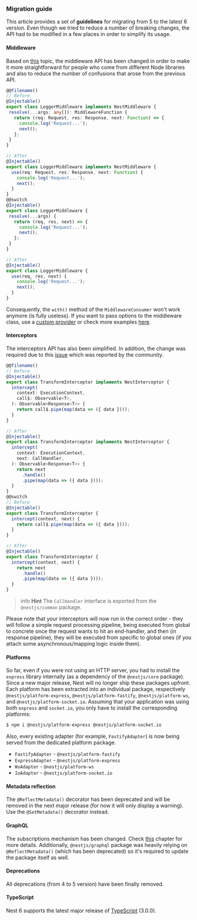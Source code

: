 ### Migration guide

This article provides a set of **guidelines** for migrating from 5 to the latest 6 version. Even though we tried to reduce a number of breaking changes, the API had to be modified in a few places in order to simplify its usage.

#### Middleware

Based on [this](https://github.com/nestjs/nest/issues/1378) topic, the middleware API has been changed in order to make it more straightforward for people who come from different Node libraries and also to reduce the number of confusions that arose from the previous API.

```typescript
@@filename()
// Before
@Injectable()
export class LoggerMiddleware implements NestMiddleware {
 resolve(...args: any[]): MiddlewareFunction {
   return (req: Request, res: Response, next: Function) => {
     console.log('Request...');
     next();
   };
 }
}

// After
@Injectable()
export class LoggerMiddleware implements NestMiddleware {
  use(req: Request, res: Response, next: Function) {
    console.log('Request...');
    next();
  }
}
@@switch
@Injectable()
export class LoggerMiddleware {
 resolve(...args) {
   return (req, res, next) => {
     console.log('Request...');
     next();
   };
 }
}

// After
@Injectable()
export class LoggerMiddleware {
  use(req, res, next) {
    console.log('Request...');
    next();
  }
}
```

Consequently, the `with()` method of the `MiddlewareConsumer` won't work anymore (is fully useless). If you want to pass options to the middleware class, use a [custom provider](/fundamentals/custom-providers) or check more examples [here](https://github.com/nestjs/nest/issues/1378).

#### Interceptors

The interceptors API has also been simplified. In addition, the change was required due to this [issue](https://github.com/nestjs/nest/issues/1016) which was reported by the community.

```typescript
@@filename()
// Before
@Injectable()
export class TransformInterceptor implements NestInterceptor {
  intercept(
    context: ExecutionContext,
    call$: Observable<T>,
  ): Observable<Response<T>> {
    return call$.pipe(map(data => ({ data })));
  }
}

// After
@Injectable()
export class TransformInterceptor implements NestInterceptor {
  intercept(
    context: ExecutionContext,
    next: CallHandler,
  ): Observable<Response<T>> {
    return next
      .handle()
      .pipe(map(data => ({ data })));
  }
}
@@switch
// Before
@Injectable()
export class TransformInterceptor {
  intercept(context, next) {
    return call$.pipe(map(data => ({ data })));
  }
}

// After
@Injectable()
export class TransformInterceptor {
  intercept(context, next) {
    return next
      .handle()
      .pipe(map(data => ({ data })));
  }
}
```

> info **Hint** The `CallHandler` interface is exported from the `@nestjs/common` package.

Please note that your interceptors will now run in the correct order - they will follow a simple request processing pipeline, being executed from global to concrete once the request wants to hit an end-handler, and then (in response pipeline), they will be executed from specific to global ones (if you attach some asynchronous/mapping logic inside them).

#### Platforms

So far, even if you were not using an HTTP server, you had to install the `express` library internally (as a dependency of the `@nestjs/core` package). Since a new major release, Nest will no longer ship these packages upfront. Each platform has been extracted into an individual package, respectively `@nestjs/platform-express`, `@nestjs/platform-fastify`, `@nestjs/platform-ws`, and `@nestjs/platform-socket.io`. Assuming that your application was using both `express` and `socket.io`, you only have to install the corresponding platforms:

```bash
$ npm i @nestjs/platform-express @nestjs/platform-socket.io
```

Also, every existing adapter (for example, `FastifyAdapter`) is now being served from the dedicated platform package.

- `FastifyAdapter` - `@nestjs/platform-fastify`
- `ExpressAdapter` - `@nestjs/platform-express`
- `WsAdapter` - `@nestjs/platform-ws`
- `IoAdapter` - `@nestjs/platform-socket.io`

#### Metadata reflection

The `@ReflectMetadata()` decorator has been deprecated and will be removed in the next major release (for now it will only display a warning). Use the `@SetMetadata()` decorator instead.

#### GraphQL

The subscriptions mechanism has been changed. Check [this](/graphql/subscriptions) chapter for more details. Additionally, `@nestjs/graphql` package was heavily relying on `@ReflectMetadata()` (which has been deprecated) so it's required to update the package itself as well.

#### Deprecations

All deprecations (from 4 to 5 version) have been finally removed.

#### TypeScript

Nest 6 supports the latest major release of [TypeScript](https://www.typescriptlang.org/) (3.0.0).

